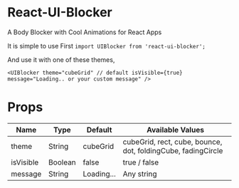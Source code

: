 # React-UI-Blocker
A Body Blocker with Cool Animations for React Apps

It is simple to use
First
`import UIBlocker from 'react-ui-blocker';`

And use it with one of these themes,

`
  <UIBlocker
    theme="cubeGrid" // default
    isVisible={true}
    message="Loading.. or your custom message"
  />
`

Props
=====

| Name        | Type      | Default     | Available Values                                              |
|-----------  |---------  |------------ |-------------------------------------------------------------- |
| theme       | String    | cubeGrid    | cubeGrid, rect, cube, bounce, dot, foldingCube, fadingCircle  |
| isVisible   | Boolean   | false       | true / false                                                  |
| message     | String    | Loading...  | Any string                                                    |